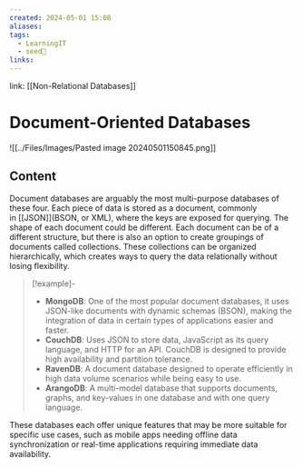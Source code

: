 ```yaml
---
created: 2024-05-01 15:08
aliases: 
tags:
  - LearningIT
  - seed🌱
links:
---
```


link: [[Non-Relational Databases]]

# Document-Oriented Databases

![[../Files/Images/Pasted image 20240501150845.png]]

## Content
Document databases are arguably the most multi-purpose databases of these four. Each piece of data is stored as a document, commonly in [[JSON]](BSON, or XML), where the keys are exposed for querying. The shape of each document could be different. Each document can be of a different structure, but there is also an option to create groupings of documents called collections. These collections can be organized hierarchically, which creates ways to query the data relationally without losing flexibility.

> [!example]-
> 
> - **MongoDB**: One of the most popular document databases, it uses JSON-like documents with dynamic schemas (BSON), making the integration of data in certain types of applications easier and faster.
> - **CouchDB**: Uses JSON to store data, JavaScript as its query language, and HTTP for an API. CouchDB is designed to provide high availability and partition tolerance.
> - **RavenDB**: A document database designed to operate efficiently in high data volume scenarios while being easy to use.
> - **ArangoDB**: A multi-model database that supports documents, graphs, and key-values in one database and with one query language.
> 

These databases each offer unique features that may be more suitable for specific use cases, such as mobile apps needing offline data synchronization or real-time applications requiring immediate data availability.

